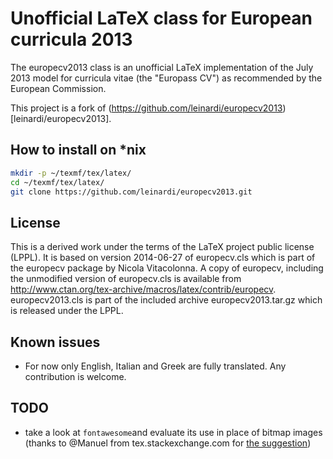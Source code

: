 # Unofficial LaTeX class for European curricula 2013

The europecv2013 class is an unofficial LaTeX implementation of the July 2013 model for curricula vitae (the "Europass CV") as recommended by the European Commission.

This project is a fork of (https://github.com/leinardi/europecv2013)[leinardi/europecv2013].

## How to install on *nix
```sh
mkdir -p ~/texmf/tex/latex/
cd ~/texmf/tex/latex/
git clone https://github.com/leinardi/europecv2013.git
```

## License
This is a derived work under the terms of the LaTeX project public license (LPPL). It is based on version 2014-06-27 of europecv.cls which is part of the europecv package by Nicola Vitacolonna. A copy of europecv, including the unmodified version of europecv.cls is available  from http://www.ctan.org/tex-archive/macros/latex/contrib/europecv. europecv2013.cls is part of the included archive europecv2013.tar.gz which is released under the LPPL.

## Known issues
* For now only English, Italian and Greek are fully translated. Any contribution is welcome.

## TODO
* take a look at `fontawesome`and evaluate its use in place of bitmap images (thanks to @Manuel from tex.stackexchange.com for [the suggestion](https://tex.stackexchange.com/questions/150869/latex-class-for-europass-cv-2013-template/196533#comment455258_196533))
